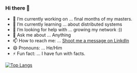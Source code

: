 ### Hi there 👋

- 🔭 I’m currently working on ... final months of my masters.
- 🌱 I’m currently learning ... about distributed systems
- 🤔 I’m looking for help with ... growing my network :))
- 💬 Ask me about ... Anything
- 📫 How to reach me: ... [Shoot me a message on LinkdIn](https://www.linkedin.com/in/hassanajaj/)
- 😄 Pronouns: ... He/Him
- ⚡ Fun fact: ... I have fun with facts.

[![Top Langs](https://github-readme-stats.vercel.app/api/top-langs/?username=CatLuvrHass&langs_count=8)](https://github.com/CatLuvrHass/github-readme-stats)
